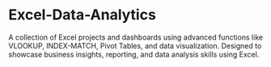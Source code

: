 # Excel-Data-Analytics
A collection of Excel projects and dashboards using advanced functions like VLOOKUP, INDEX-MATCH, Pivot Tables, and data visualization. Designed to showcase business insights, reporting, and data analysis skills using Excel.
